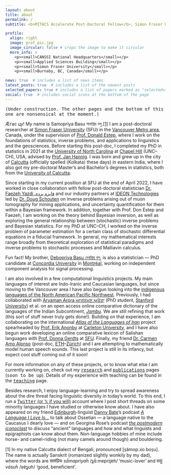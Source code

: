 ```yaml
---
layout: about
title: about
permalink: /
subtitle: <b>MITACS Accelerate Post-Doctoral Fellow</b>, Simon Fraser University

profile:
  align: right
  image: prof_pic.jpg
  image_circular: false # crops the image to make it circular
  more_info: >
    <p><small>CANSSI National Headquarters</small></p>
    <p><small>Applied Sciences Building</small></p>
    <p><small>Simon Fraser University</small></p>
    <p><small>Burnaby, BC, Canada</small></p>

news: true  # includes a list of news items
latest_posts: true  # includes a list of the newest posts
selected_papers: true # includes a list of papers marked as "selected={true}"
social: true  # includes social icons at the bottom of the page
---
```


<tt>(Under construction. The other pages and the bottom of this one are nonsensical at the moment.)</tt>

Ӕгас цу! My name is Samopriya Basu সামপ্রিয় বসু.<a href="#footnote-1">[1]</a> I am a post-doctoral researcher at [Simon Fraser University](https://www.sfu.ca/stat-actsci.html)  (SFU) in the [Vancouver Metro area](https://metrovancouver.org/), Canada, under the supervision of [Prof. Donald Estep](https://canssi.ca/don-estep/), where I work on the foundations of statistics, inverse problems, and applications to linguistics and the geosciences. Before starting this post-doc, I completed my PhD in statistics in 2021 at the [University of North Carolina](https://stor.unc.edu/) at [Chapel Hill](https://www.townofchapelhill.org/) (UNC–CH), USA, advised by [Prof. Jan Hannig](https://hannig.cloudapps.unc.edu/). I was born and grew up in the city of [Calcutta](https://bn.wikipedia.org/wiki/%E0%A6%95%E0%A6%B2%E0%A6%95%E0%A6%BE%E0%A6%A4%E0%A6%BE) (officially spelled ⟨Kolkata⟩ these days) in eastern India, where I also got my pre-doctoral Master’s and Bachelor’s degrees in statistics, both from the [University of Calcutta](https://www.caluniv.ac.in/academic/Statistics.html).

Since starting in my current position at SFU at the end of April 2022, I have worked in close collaboration with fellow post-doctoral statistician [Dr. Faezeh Yazdi فایزه یزدی](https://www.researchgate.net/profile/Faezeh-Yazdi) and our industry partners at [IDEON Technologies](https://ideon.ai/) led by [Dr. Doug Schouten](https://ideon.ai/team/doug-schouten/) on inverse problems arising out of muon tomography for mining applications, and uncertainty quantification for them within a Bayesian framework. In addition, together with Prof. Don Estep and Faezeh, I am working on the theory behind Bayesian inversion, as well as exploring the general relationship between (stochastic) inverse problems and Bayesian statistics. For my PhD at UNC–CH, I worked on the inverse problem of parameter estimation for a certain class of stochastic differential equations in a fiducial framework. In general, my mathematical interests range broadly from theoretical exploration of statistical paradigms and inverse problems to stochastic processes and Malliavin calculus.

Fun fact! My brother, [Debopriya Basu দেবপ্রিয় বসু](https://www.linkedin.com/in/deb0priya-basu/?trk=public_profile_browsemap&originalSubdomain=ca), is also a statistician — PhD candidate at [Concordia University](https://www.concordia.ca/artsci/math-stats.html) in [Montréal](https://montreal.ca/), working on independent component analysis for signal processing.

I am also involved in a few computational linguistics projects. My main languages of interest are Indo-Iranic and Caucasian languages, but since moving to the Vancouver area I have also begun looking into the [indigenous languages of the North American Pacific Northwest](https://sites.ualberta.ca/~dbeck/NWC.html). Previously, I had collaborated with [Aryaman Arora ਆਰ੍ਯਮਣ ਅਰੋੜਾ](https://aryaman.io/) (PhD student, [Stanford University](https://nlp.stanford.edu/)) et al. on an open access online comparative dictionary of the languages of the Indian Subcontinent, [<i>Jambu</i>](https://neojambu.herokuapp.com/). We are still refining that work (this sort of stuff never truly gets done!). Building on that experience, I am collaborating on the international [<i>Atlas of the Languages of Iran</i>](http://www.iranatlas.net/index.html) project spearheaded by [Prof. Erik Anonby](https://carleton.ca/french/people/erik-anonby-2/) at [Carleton University](https://carleton.ca/french/), and I have also begun work developing an online comparative lexicon of Salishan languages with [Prof. Donna Gerdts](http://www.sfu.ca/~gerdts/) at [SFU](https://www.sfu.ca/linguistics.html). Finally, my friend [Dr. Carmen Amo Alonso](https://camoalon.github.io/) (post-doc, [ETH](https://inf.ethz.ch/de/)–[Zürich](https://www.zuerich.com/de)) and I are attempting to mathematically model human speech sounds. This last project is still in its infancy, but expect cool stuff coming out of it soon! 

For more information on any of these projects, or to know what else I am currently working on, check out my [<tt>research</tt>](https://sampr0b.github.io/projects/) and [<tt>publications</tt>](https://sampr0b.github.io/publications/) pages (<tt>soon to be up</tt>). Details of my experience with teaching can be found in the [<tt>teaching</tt>](https://sampr0b.github.io/teaching/) page.

Besides research, I enjoy language-learning and try to spread awareness about the dire threat facing linguistic diversity in today’s world. To this end, I run a [<tt>Twitter</tt>  (or 𝕏 if you will)](https://twitter.com/avzaagzonunaada) account where I post short threads on some minority languages I have studied or otherwise know about. I have also appeared on my friend [Edinburgh](https://www.ed.ac.uk/ppls/linguistics-and-english-language)-linguist [Danny Bate](https://dannybate.com/about/)’s podcast [<i>A Language I Love Is...</i>](https://open.spotify.com/episode/5HgfQXYDc2epQtrnt5AEjs?si=7gJDMk7VQHOv5Im0mTcreQ) to talk about Ossetian — a language native to the Caucasus I dearly love — and on Georgina Rose’s podcast [<i>the postmodern iconoclast</i>](https://open.spotify.com/episode/6iY0uWSQThNAHc4a0Ravbx?si=fKQf5THXTGqA8QGyV8_m0g) to discuss “ancient” languages and how and what linguists and epigraphists can know about them. Non-language hobbies of mine include horse- and camel-riding (not many camels around though) and bouldering.

<p id="footnote-1">[1] In my native Calcutta dialect of Bengali, pronounced [s̠ämopːɹio bos̠u]. The name is actually Sanskrit (romanized slightly wonkily by my dad), where the words are साम॑प्रियः <i>sā́mapriyaḣ</i> /s̻ɑ̈́ːmɐprɪjɐh/ ‘music-lover’ and वसुः॑ <i>vásuḣ</i> /ʋɐ́s̻ʊh/ ‘good, beneficient’.</p>
